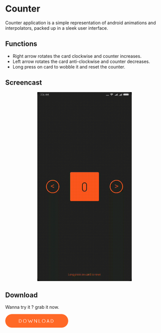 # Counter
Counter application is a simple representation of android animations and interpolators, packed up in a sleek user interface.

## Functions
- Right arrow rotates the card clockwise and counter increases.
- Left arrow rotates the card anti-clockwise and counter decreases.
- Long press on card to wobble it and reset the counter.

## Screencast
<div style="text-align:center"><img src="counter.gif" width=300/></div>

## Download
Wanna try it ? grab it now. 

[<img src="download_button.png" width="200">](Counter.apk?raw=true)
